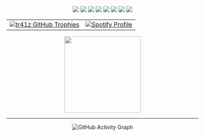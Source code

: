 <!-- Programming Languages & Tools -->
<p align="center">
  <img src="https://img.shields.io/badge/C++-00599C?style=for-the-badge&logo=c%2B%2B&logoColor=white" />
  <img src="https://img.shields.io/badge/Java-ED8B00?style=for-the-badge&logo=java&logoColor=white" />
  <img src="https://img.shields.io/badge/C-A8B9CC?style=for-the-badge&logo=c&logoColor=white" />
  <img src="https://img.shields.io/badge/Python-3776AB?style=for-the-badge&logo=python&logoColor=white" />
  <img src="https://img.shields.io/badge/Linux-FCC624?style=for-the-badge&logo=linux&logoColor=black" />
  <img src="https://img.shields.io/badge/Bash-4EAA25?style=for-the-badge&logo=gnu-bash&logoColor=white" />
  <img src="https://img.shields.io/badge/Go-00ADD8?style=for-the-badge&logo=go&logoColor=white" />
  <img src="https://img.shields.io/badge/Git-F05032?style=for-the-badge&logo=git&logoColor=white" />
</p>

<!-- GitHub Stats & Spotify -->
<table align="center">
  <tr>
    <td align="center">
      <a href="https://github.com/tr41z">
        <img src="https://github-profile-trophy.vercel.app/?username=tr41z&theme=matrix&no-frame=true&no-bg=true&margin-w=4&column=7&row=1" alt="tr41z GitHub Trophies" />
      </a>
    </td>
    <td align="center">
      <a href="https://github.com/kittinan/spotify-github-profile">
        <img src="https://spotify-github-profile.kittinanx.com/api/view?uid=michal.owsiejew&cover_image=false&theme=default&show_offline=false&background_color=121212&interchange=false&bar_color=4dff00&bar_color_cover=true" alt="Spotify Profile" />
      </a>
    </td>
  </tr>
</table>

<!-- GitHub Stats -->
<p align="center">
  <a href="https://github.com/tr41z">
    <img height=200 src="https://github-readme-stats.vercel.app/api?username=tr41z&theme=chartreuse-dark&show_icons=true&hide_border=true&icon_color=00ff00&title_color=00ff00&border_radius=10" />
  </a>
</p>

---

<!-- GitHub Activity Graph -->
<p align="center">
  <img src="https://github-readme-activity-graph.vercel.app/graph?username=tr41z&theme=chartreuse-dark" alt="GitHub Activity Graph" />
</p>
